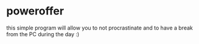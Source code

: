 # poweroffer

this simple program will allow you to not procrastinate and to have a break from the PC during the day :)

